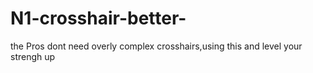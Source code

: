 # N1-crosshair-better-
the Pros dont need overly complex crosshairs,using this and level your strengh up
